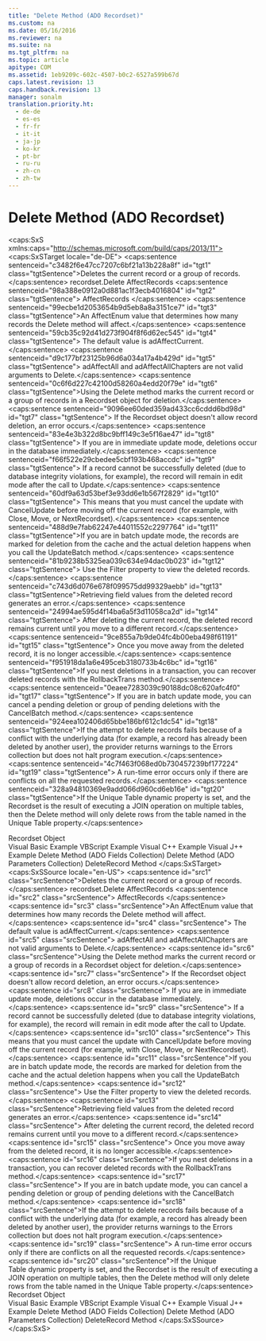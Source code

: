 ```yaml
---
title: "Delete Method (ADO Recordset)"
ms.custom: na
ms.date: 05/16/2016
ms.reviewer: na
ms.suite: na
ms.tgt_pltfrm: na
ms.topic: article
apitype: COM
ms.assetid: 1eb9209c-602c-4507-b0c2-6527a599b67d
caps.latest.revision: 13
caps.handback.revision: 13
manager: sonalm
translation.priority.ht: 
  - de-de
  - es-es
  - fr-fr
  - it-it
  - ja-jp
  - ko-kr
  - pt-br
  - ru-ru
  - zh-cn
  - zh-tw
---
```

# Delete Method (ADO Recordset)
<?xml version="1.0" encoding="utf-8"?>
<caps:SxS xmlns:caps="http://schemas.microsoft.com/build/caps/2013/11">
  <caps:SxSTarget locale="de-DE">
    <developerReferenceWithSyntaxDocument xsi:schemaLocation="http://ddue.schemas.microsoft.com/authoring/2003/5 http://dduestorage.blob.core.windows.net/ddueschema/developer.xsd" xmlns="http://ddue.schemas.microsoft.com/authoring/2003/5" xmlns:xlink="http://www.w3.org/1999/xlink" xmlns:xsi="http://www.w3.org/2001/XMLSchema-instance">
      <introduction>
        <para>
          <caps:sentence sentenceid="c3482f6e47cc7207c6bf21a13b228a8f" id="tgt1" class="tgtSentence">Deletes the current record or a group of records.</caps:sentence>
        </para>
      </introduction>
      <syntaxSection>
        <legacySyntax>
          <parameterReference>recordset</parameterReference>.<legacyBold>Delete </legacyBold><parameterReference>AffectRecords</parameterReference></legacySyntax>
      </syntaxSection>
      <parameters>
        <content>
          <definitionTable>
            <definedTerm>
              <caps:sentence sentenceid="98a388e0912a0d881ac1f3ecb4016804" id="tgt2" class="tgtSentence"> <legacyItalic>AffectRecords</legacyItalic> </caps:sentence>
            </definedTerm>
            <definition>
              <para>
                <caps:sentence sentenceid="99ecbe1d2053654b9d5eb8a8a3151ce7" id="tgt3" class="tgtSentence">An <legacyLink xlink:href="1ab921a0-6c57-43b4-9291-701b2599f3e8">AffectEnum</legacyLink> value that determines how many records the <unmanagedCodeEntityReference>Delete</unmanagedCodeEntityReference> method will affect.</caps:sentence>
                <caps:sentence sentenceid="59cb35c92d41d273f904f8f6d62ec545" id="tgt4" class="tgtSentence"> The default value is <legacyBold>adAffectCurrent</legacyBold>.</caps:sentence>
              </para>
              <alert class="note">
                <para>
                  <caps:sentence sentenceid="d9c177bf23125b96d6a034a17a4b429d" id="tgt5" class="tgtSentence">
                    <legacyBold>adAffectAll</legacyBold> and <legacyBold>adAffectAllChapters</legacyBold> are not valid arguments to <unmanagedCodeEntityReference>Delete</unmanagedCodeEntityReference>.</caps:sentence>
                </para>
              </alert>
            </definition>
          </definitionTable>
        </content>
      </parameters>
      <languageReferenceRemarks>
        <content>
          <para>
            <caps:sentence sentenceid="0c6f6d227c42100d58260a4edd20f79e" id="tgt6" class="tgtSentence">Using the <unmanagedCodeEntityReference>Delete</unmanagedCodeEntityReference> method marks the current record or a group of records in a <legacyLink xlink:href="ede1415f-c3df-4cc5-a05b-2576b2b84b60">Recordset</legacyLink> object for deletion.</caps:sentence>
            <caps:sentence sentenceid="9096ee60ded359ad433cc6cddd6bd98d" id="tgt7" class="tgtSentence"> If the <unmanagedCodeEntityReference>Recordset</unmanagedCodeEntityReference> object doesn't allow record deletion, an error occurs.</caps:sentence>
            <caps:sentence sentenceid="83e4e3b322d8bc9bff149c3e5f16ae47" id="tgt8" class="tgtSentence"> If you are in immediate update mode, deletions occur in the database immediately.</caps:sentence>
            <caps:sentence sentenceid="f66f522e29cbedee5cbf193b468accdc" id="tgt9" class="tgtSentence"> If a record cannot be successfully deleted (due to database integrity violations, for example), the record will remain in edit mode after the call to <legacyLink xlink:href="6b2a9c31-1a7e-40db-8a53-30720d0f6cc1">Update</legacyLink>.</caps:sentence>
            <caps:sentence sentenceid="60df9a63d53bef3e93dd6e1b567f2829" id="tgt10" class="tgtSentence"> This means that you must cancel the update with <legacyLink xlink:href="eaa856cc-c786-462e-890c-c896261b1741">CancelUpdate</legacyLink> before moving off the current record (for example, with <legacyLink xlink:href="3cdf27d1-a180-4cff-8e42-95dec5fb1b55">Close</legacyLink>, <legacyLink xlink:href="13fe9381-d00b-4f4a-9162-83c3f21b3837">Move</legacyLink>, or <legacyLink xlink:href="ab1fa449-a695-4987-b1ee-bc68f89418dd">NextRecordset</legacyLink>).</caps:sentence>
          </para>
          <para>
            <caps:sentence sentenceid="488d9e7fab62247e44011552c2297764" id="tgt11" class="tgtSentence">If you are in batch update mode, the records are marked for deletion from the cache and the actual deletion happens when you call the <legacyLink xlink:href="23f9314c-b027-4a51-aeae-50caa2977740">UpdateBatch</legacyLink> method.</caps:sentence>
            <caps:sentence sentenceid="81b9238b5325ea039c634e94dac0b023" id="tgt12" class="tgtSentence"> Use the <legacyLink xlink:href="80263a7a-5d21-45d1-84fc-34b7a9be4c22">Filter</legacyLink> property to view the deleted records.</caps:sentence>
          </para>
          <para>
            <caps:sentence sentenceid="c743d6d076e678f099575dd99329aebb" id="tgt13" class="tgtSentence">Retrieving field values from the deleted record generates an error.</caps:sentence>
            <caps:sentence sentenceid="24994ae595d4f14ba6a5f3d11058ca2d" id="tgt14" class="tgtSentence"> After deleting the current record, the deleted record remains current until you move to a different record.</caps:sentence>
            <caps:sentence sentenceid="9ce855a7b9de04fc4b00eba498f61191" id="tgt15" class="tgtSentence"> Once you move away from the deleted record, it is no longer accessible.</caps:sentence>
          </para>
          <para>
            <caps:sentence sentenceid="f951918da1a6e495ceb3180733b4c6bc" id="tgt16" class="tgtSentence">If you nest deletions in a transaction, you can recover deleted records with the <legacyLink xlink:href="d4683472-4120-4236-8640-fa9ae289e23e">RollbackTrans</legacyLink> method.</caps:sentence>
            <caps:sentence sentenceid="0eaee7283039c90188dc08c620afc4f0" id="tgt17" class="tgtSentence"> If you are in batch update mode, you can cancel a pending deletion or group of pending deletions with the <legacyLink xlink:href="dbdc2574-e44e-4d95-b03d-4a5d9e9adf3c">CancelBatch</legacyLink> method.</caps:sentence>
          </para>
          <para>
            <caps:sentence sentenceid="924eea102406d65bbe186bf612c1dc54" id="tgt18" class="tgtSentence">If the attempt to delete records fails because of a conflict with the underlying data (for example, a record has already been deleted by another user), the provider returns warnings to the <legacyLink xlink:href="290819e1-7b39-4e1e-a93b-801257138b00">Errors</legacyLink> collection but does not halt program execution.</caps:sentence>
            <caps:sentence sentenceid="4c7f463f068ed0b730457239bf177224" id="tgt19" class="tgtSentence"> A run-time error occurs only if there are conflicts on all the requested records.</caps:sentence>
          </para>
          <para>
            <caps:sentence sentenceid="328a94810369e9add066d960cd6eb16e" id="tgt20" class="tgtSentence">If the <legacyLink xlink:href="d0e775d8-e353-46a1-ad10-ed4cc240dfaa">Unique Table</legacyLink> dynamic property is set, and the <unmanagedCodeEntityReference>Recordset</unmanagedCodeEntityReference> is the result of executing a JOIN operation on multiple tables, then the <unmanagedCodeEntityReference>Delete</unmanagedCodeEntityReference> method will only delete rows from the table named in the <legacyLink xlink:href="d0e775d8-e353-46a1-ad10-ed4cc240dfaa">Unique Table</legacyLink> property.</caps:sentence>
          </para>
        </content>
      </languageReferenceRemarks>
      <section>
        <title>
          <caps:sentence sentenceid="2f342d3be839cc5b67ae0de7d404b8e6" id="tgt21" class="tgtSentence">Applies To</caps:sentence>
        </title>
        <content>
          <para>
            <link xlink:href="ede1415f-c3df-4cc5-a05b-2576b2b84b60">Recordset Object</link>
          </para>
        </content>
      </section>
      <relatedTopics>
        <link xlink:href="0c80e71b-9e3f-4d05-ab2a-9e78798dad88">Visual Basic Example</link>
        <link xlink:href="78935d6d-1c1a-4306-a83a-1763210c69f9">VBScript Example</link>
        <link xlink:href="7cc78fb5-2701-49dc-bc22-06613b10cecb">Visual C++ Example</link>
        <link xlink:href="838c4bcb-bd78-4c98-a3ac-b8bf6e750db2">Visual J++ Example</link>
        <link xlink:href="25bedc25-c51c-4cab-96ce-930b959965d9">Delete Method (ADO Fields Collection)</link>
        <link xlink:href="160c575e-df63-4ade-a2d3-5fd8f72e70cc">Delete Method (ADO Parameters Collection)</link>
        <link xlink:href="2726498c-dbd8-4266-983b-ae7d62c39142">DeleteRecord Method</link>
      </relatedTopics>
    </developerReferenceWithSyntaxDocument>
  </caps:SxSTarget>
  <caps:SxSSource locale="en-US">
    <developerReferenceWithSyntaxDocument xsi:schemaLocation="http://ddue.schemas.microsoft.com/authoring/2003/5 http://dduestorage.blob.core.windows.net/ddueschema/developer.xsd" xmlns="http://ddue.schemas.microsoft.com/authoring/2003/5" xmlns:xlink="http://www.w3.org/1999/xlink" xmlns:xsi="http://www.w3.org/2001/XMLSchema-instance">
      <introduction>
        <para>
          <caps:sentence id="src1" class="srcSentence">Deletes the current record or a group of records.</caps:sentence>
        </para>
      </introduction>
      <syntaxSection>
        <legacySyntax>
          <parameterReference>recordset</parameterReference>.<legacyBold>Delete </legacyBold><parameterReference>AffectRecords</parameterReference></legacySyntax>
      </syntaxSection>
      <parameters>
        <content>
          <definitionTable>
            <definedTerm>
              <caps:sentence id="src2" class="srcSentence"> <legacyItalic>AffectRecords</legacyItalic> </caps:sentence>
            </definedTerm>
            <definition>
              <para>
                <caps:sentence id="src3" class="srcSentence">An <legacyLink xlink:href="1ab921a0-6c57-43b4-9291-701b2599f3e8">AffectEnum</legacyLink> value that determines how many records the <unmanagedCodeEntityReference>Delete</unmanagedCodeEntityReference> method will affect.</caps:sentence>
                <caps:sentence id="src4" class="srcSentence"> The default value is <legacyBold>adAffectCurrent</legacyBold>.</caps:sentence>
              </para>
              <alert class="note">
                <para>
                  <caps:sentence id="src5" class="srcSentence">
                    <legacyBold>adAffectAll</legacyBold> and <legacyBold>adAffectAllChapters</legacyBold> are not valid arguments to <unmanagedCodeEntityReference>Delete</unmanagedCodeEntityReference>.</caps:sentence>
                </para>
              </alert>
            </definition>
          </definitionTable>
        </content>
      </parameters>
      <languageReferenceRemarks>
        <content>
          <para>
            <caps:sentence id="src6" class="srcSentence">Using the <unmanagedCodeEntityReference>Delete</unmanagedCodeEntityReference> method marks the current record or a group of records in a <legacyLink xlink:href="ede1415f-c3df-4cc5-a05b-2576b2b84b60">Recordset</legacyLink> object for deletion.</caps:sentence>
            <caps:sentence id="src7" class="srcSentence"> If the <unmanagedCodeEntityReference>Recordset</unmanagedCodeEntityReference> object doesn't allow record deletion, an error occurs.</caps:sentence>
            <caps:sentence id="src8" class="srcSentence"> If you are in immediate update mode, deletions occur in the database immediately.</caps:sentence>
            <caps:sentence id="src9" class="srcSentence"> If a record cannot be successfully deleted (due to database integrity violations, for example), the record will remain in edit mode after the call to <legacyLink xlink:href="6b2a9c31-1a7e-40db-8a53-30720d0f6cc1">Update</legacyLink>.</caps:sentence>
            <caps:sentence id="src10" class="srcSentence"> This means that you must cancel the update with <legacyLink xlink:href="eaa856cc-c786-462e-890c-c896261b1741">CancelUpdate</legacyLink> before moving off the current record (for example, with <legacyLink xlink:href="3cdf27d1-a180-4cff-8e42-95dec5fb1b55">Close</legacyLink>, <legacyLink xlink:href="13fe9381-d00b-4f4a-9162-83c3f21b3837">Move</legacyLink>, or <legacyLink xlink:href="ab1fa449-a695-4987-b1ee-bc68f89418dd">NextRecordset</legacyLink>).</caps:sentence>
          </para>
          <para>
            <caps:sentence id="src11" class="srcSentence">If you are in batch update mode, the records are marked for deletion from the cache and the actual deletion happens when you call the <legacyLink xlink:href="23f9314c-b027-4a51-aeae-50caa2977740">UpdateBatch</legacyLink> method.</caps:sentence>
            <caps:sentence id="src12" class="srcSentence"> Use the <legacyLink xlink:href="80263a7a-5d21-45d1-84fc-34b7a9be4c22">Filter</legacyLink> property to view the deleted records.</caps:sentence>
          </para>
          <para>
            <caps:sentence id="src13" class="srcSentence">Retrieving field values from the deleted record generates an error.</caps:sentence>
            <caps:sentence id="src14" class="srcSentence"> After deleting the current record, the deleted record remains current until you move to a different record.</caps:sentence>
            <caps:sentence id="src15" class="srcSentence"> Once you move away from the deleted record, it is no longer accessible.</caps:sentence>
          </para>
          <para>
            <caps:sentence id="src16" class="srcSentence">If you nest deletions in a transaction, you can recover deleted records with the <legacyLink xlink:href="d4683472-4120-4236-8640-fa9ae289e23e">RollbackTrans</legacyLink> method.</caps:sentence>
            <caps:sentence id="src17" class="srcSentence"> If you are in batch update mode, you can cancel a pending deletion or group of pending deletions with the <legacyLink xlink:href="dbdc2574-e44e-4d95-b03d-4a5d9e9adf3c">CancelBatch</legacyLink> method.</caps:sentence>
          </para>
          <para>
            <caps:sentence id="src18" class="srcSentence">If the attempt to delete records fails because of a conflict with the underlying data (for example, a record has already been deleted by another user), the provider returns warnings to the <legacyLink xlink:href="290819e1-7b39-4e1e-a93b-801257138b00">Errors</legacyLink> collection but does not halt program execution.</caps:sentence>
            <caps:sentence id="src19" class="srcSentence"> A run-time error occurs only if there are conflicts on all the requested records.</caps:sentence>
          </para>
          <para>
            <caps:sentence id="src20" class="srcSentence">If the <legacyLink xlink:href="d0e775d8-e353-46a1-ad10-ed4cc240dfaa">Unique Table</legacyLink> dynamic property is set, and the <unmanagedCodeEntityReference>Recordset</unmanagedCodeEntityReference> is the result of executing a JOIN operation on multiple tables, then the <unmanagedCodeEntityReference>Delete</unmanagedCodeEntityReference> method will only delete rows from the table named in the <legacyLink xlink:href="d0e775d8-e353-46a1-ad10-ed4cc240dfaa">Unique Table</legacyLink> property.</caps:sentence>
          </para>
        </content>
      </languageReferenceRemarks>
      <section>
        <title>
          <caps:sentence id="src21" class="srcSentence">Applies To</caps:sentence>
        </title>
        <content>
          <para>
            <link xlink:href="ede1415f-c3df-4cc5-a05b-2576b2b84b60">Recordset Object</link>
          </para>
        </content>
      </section>
      <relatedTopics>
        <link xlink:href="0c80e71b-9e3f-4d05-ab2a-9e78798dad88">Visual Basic Example</link>
        <link xlink:href="78935d6d-1c1a-4306-a83a-1763210c69f9">VBScript Example</link>
        <link xlink:href="7cc78fb5-2701-49dc-bc22-06613b10cecb">Visual C++ Example</link>
        <link xlink:href="838c4bcb-bd78-4c98-a3ac-b8bf6e750db2">Visual J++ Example</link>
        <link xlink:href="25bedc25-c51c-4cab-96ce-930b959965d9">Delete Method (ADO Fields Collection)</link>
        <link xlink:href="160c575e-df63-4ade-a2d3-5fd8f72e70cc">Delete Method (ADO Parameters Collection)</link>
        <link xlink:href="2726498c-dbd8-4266-983b-ae7d62c39142">DeleteRecord Method</link>
      </relatedTopics>
    </developerReferenceWithSyntaxDocument>
  </caps:SxSSource>
</caps:SxS>